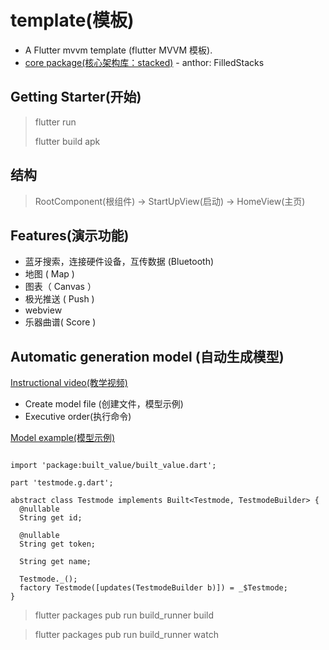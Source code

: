 # template(模板)

* A Flutter mvvm template (flutter MVVM 模板).
* [core package(核心架构库：stacked)](https://pub.flutter-io.cn/packages/stacked) - anthor: FilledStacks
## Getting Starter(开始)

> flutter run
> 
> flutter build apk

## 结构

> RootComponent(根组件) -> StartUpView(启动) -> HomeView(主页)
## Features(演示功能)

* 蓝牙搜索，连接硬件设备，互传数据 (Bluetooth)
* 地图 ( Map )
* 图表（ Canvas ）
* 极光推送 ( Push )
* webview
* 乐器曲谱( Score )

## Automatic generation model (自动生成模型)

[Instructional video(教学视频)](https://www.youtube.com/watch?v=hNbOSSgpneI)

* Create model file (创建文件，模型示例)
* Executive order(执行命令)

[Model example(模型示例)](https://www.stacksecrets.com/flutter/how-to-use-built_value-library)

```dash

import 'package:built_value/built_value.dart';

part 'testmode.g.dart';

abstract class Testmode implements Built<Testmode, TestmodeBuilder> {
  @nullable
  String get id;

  @nullable
  String get token;

  String get name;

  Testmode._();
  factory Testmode([updates(TestmodeBuilder b)]) = _$Testmode;
}
```

<!-- Project root run (项目根目录下执行命令) -->
> flutter packages pub run build_runner build
<!-- or(或者) -->
> flutter packages pub run build_runner watch

<!-- other parameter(其他参数)：  --delete-conflicting-outputs -->
